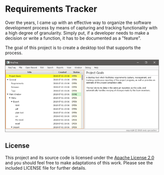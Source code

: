 # Requirements Tracker

Over the years, I came up with an effective way to organize the software development process
by means of capturing and tracking functionality with a high degree of granularity.  Simply put,
if a developer needs to make a decision or write a function, it has to be documented as a "feature".

The goal of this project is to create a desktop tool that supports the process.

![screenshot](https://github.com/andy-goryachev/ReqTraq/raw/master/screenshots/app.png)

## License

This project and its source code is licensed under the [Apache License 2.0](http://www.apache.org/licenses/LICENSE-2.0) and you should feel free to make adaptations of this work. Please see the included LICENSE file for further details.
